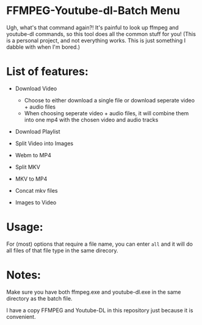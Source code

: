 # FFMPEG-Youtube-dl-Batch Menu
Ugh, what's that command again?!  It's painful to look up ffmpeg and youtube-dl commands, so this tool does all the common stuff for you!
(This is a personal project, and not everything works.  This is just something I dabble with when I'm bored.)

# List of features:

- Download Video
    - Choose to either download a single file or download seperate video + audio files
    - When choosing seperate video + audio files, it will combine them into one mp4 with the chosen video and audio tracks

- Download Playlist

- Split Video into Images

- Webm to MP4

- Split MKV

- MKV to MP4

- Concat mkv files

- Images to Video

# Usage:

For (most) options that require a file name, you can enter `all` and it will do all files of that file type in the same direcory.

# Notes:

Make sure you have both ffmpeg.exe and youtube-dl.exe in the same directory as the batch file.

I have a copy FFMPEG and Youtube-DL in this repository just because it is convenient.
